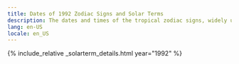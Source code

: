 ```yaml
---
title: Dates of 1992 Zodiac Signs and Solar Terms
description: The dates and times of the tropical zodiac signs, widely used in western astrology, and solar terms of year 1992
lang: en-US
locale: en_US
---
```

{% include_relative _solarterm_details.html year="1992" %}
